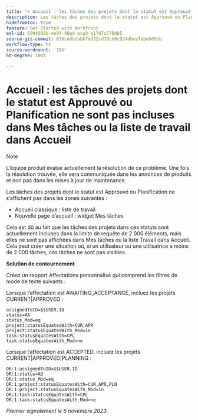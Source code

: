 ```yaml
---
title: '« Accueil : les tâches des projets dont le statut est Approuvé ou Planification ne sont pas incluses dans Mes tâches ou la Liste de travail de l’accueil. »'
description: Les tâches des projets dont le statut est Approuvé ou Planification ne s’affichent pas dans l’accueil. Une solution de contournement est disponible.
hidefromtoc: true
feature: Get Started with Workfront
exl-id: 5994508b-ee9f-40a9-bca3-e17d7a7708b5
source-git-commit: 036cedbdabb7dd32cd78cb0c924dbcefabeb05bb
workflow-type: ht
source-wordcount: '195'
ht-degree: 100%

---
```


# Accueil : les tâches des projets dont le statut est Approuvé ou Planification ne sont pas incluses dans Mes tâches ou la liste de travail dans Accueil

>[!NOTE]
>
>L’équipe produit évalue actuellement la résolution de ce problème. Une fois la résolution trouvée, elle sera communiquée dans les annonces de produits et non pas dans les mises à jour de maintenance.

Les tâches des projets dont le statut est Approuvé ou Planification ne s’affichent pas dans les zones suivantes :

* Accueil classique : liste de travail
* Nouvelle page d’accueil : widget Mes tâches

Cela est dû au fait que les tâches des projets dans ces statuts sont actuellement incluses dans la limite de requête de 2 000 éléments, mais elles ne sont pas affichées dans Mes tâches ou la liste Travail dans Accueil. Cela peut créer une situation où, si un utilisateur ou une utilisatrice a moins de 2 000 tâches, ces tâches ne sont pas visibles.

**Solution de contournement**

Créez un rapport Affectations personnalisé qui comprend les filtres de mode de texte suivants :

Lorsque l’affectation est AWAITING_ACCEPTANCE, incluez les projets CURRENT|APPROVED :

```
assignedToID=$$USER.ID
status=AA
status_Mod=eq
project:statusEquatesWith=CUR,APR
project:statusEquatesWith_Mod=in
task:statusEquatesWith=CPL
task:statusEquatesWith_Mod=ne
```

Lorsque l’affectation est ACCEPTED, incluez les projets CURRENT|APPROVED|PLANNING :

```
OR:1:assignedToID=$$USER.ID
OR:1:status=AD
OR:1:status_Mod=eq
OR:1:project:statusEquatesWith=CUR,APR,PLN
OR:1:project:statusEquatesWith_Mod=in
OR:1:task:statusEquatesWith=CPL
OR:1:task:statusEquatesWith_Mod=ne
```

_Premier signalement le 6 novembre 2023._
